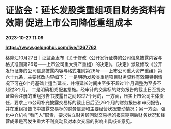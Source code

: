 # 证监会：延长发股类重组项目财务资料有效期 促进上市公司降低重组成本

**2023-10-27 11:09**

**https://www.gelonghui.com/live/1267762**

格隆汇10月27日｜证监会发布《关于修改〈公开发行证券的公司信息披露内容与格式准则第26号——上市公司重大资产重组〉的决定》。《决定》涉及修改《公开发行证券的公司信息披露内容与格式准则第26号——上市公司重大资产重组》第六十九条，主要修改内容如下： 一是明确发股类重组项目财务资料有效期特别情况下可在6个月基础上适当延长，并将延长时间由至多不超过1个月调整为至多不超过3个月。 二是明确相关配套措施。经审计的交易标的财务报告的截止日至提交证监会注册的重组报告书披露日之间超过7个月的，一方面，压实上市公司主体责任，要求上市公司补充披露交易标的截止日后至少6个月的财务报告和审阅报告，并在重组报告书中披露交易标的财务信息和主要经营状况变动情况；另一方面，强化中介机构“看门人”职责，要求独立财务顾问就交易标的报告期期后财务状况和经营成果是否发生重大不利变动及对本次交易的影响出具核查意见。